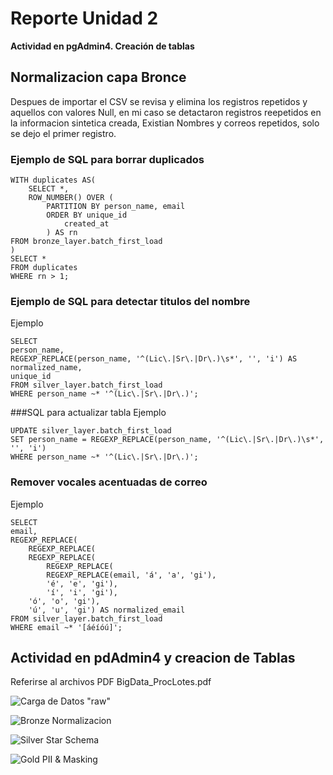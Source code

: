 # **Reporte Unidad 2** 
**Actividad en pgAdmin4. Creación de tablas**

## Normalizacion capa Bronce
Despues de importar el CSV se revisa y elimina los registros repetidos y aquellos con valores Null, en mi caso se detactaron registros reepetidos en la informacion sintetica creada, Existian Nombres y correos repetidos, solo se dejo el primer registro.

### Ejemplo de SQL para borrar duplicados

    WITH duplicates AS(
        SELECT *,
        ROW_NUMBER() OVER (
            PARTITION BY person_name, email
            ORDER BY unique_id
                created_at
            ) AS rn
    FROM bronze_layer.batch_first_load
    )
    SELECT *
    FROM duplicates
    WHERE rn > 1;

### Ejemplo de SQL para detectar titulos del nombre
Ejemplo

    SELECT
    person_name,
    REGEXP_REPLACE(person_name, '^(Lic\.|Sr\.|Dr\.)\s*', '', 'i') AS normalized_name,
    unique_id
    FROM silver_layer.batch_first_load
    WHERE person_name ~* '^(Lic\.|Sr\.|Dr\.)';

###SQL para actualizar tabla
Ejemplo

    UPDATE silver_layer.batch_first_load
    SET person_name = REGEXP_REPLACE(person_name, '^(Lic\.|Sr\.|Dr\.)\s*', '', 'i')
    WHERE person_name ~* '^(Lic\.|Sr\.|Dr\.)';


### Remover vocales acentuadas de correo
Ejemplo

    SELECT
    email,
    REGEXP_REPLACE(
        REGEXP_REPLACE(
        REGEXP_REPLACE(
            REGEXP_REPLACE(
            REGEXP_REPLACE(email, 'á', 'a', 'gi'),
            'é', 'e', 'gi'),
            'í', 'i', 'gi'),
        'ó', 'o', 'gi'),
        'ú', 'u', 'gi') AS normalized_email
    FROM silver_layer.batch_first_load
    WHERE email ~* '[áéíóú]';


## Actividad en pdAdmin4 y creacion de Tablas
Referirse al archivos PDF BigData_ProcLotes.pdf

![Carga de Datos "raw"](/images/raw_pub.png)

![Bronze Normalizacion](/images/Bronze_normalization.png)

![Silver Star Schema](/images/Silver_StartSchema.png)

![Gold PII & Masking](/images/BigData_Golden_PII_masking.png)


